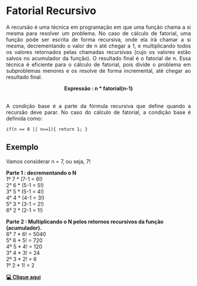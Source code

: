 #  Fatorial Recursivo

<p align="justify">
 A recursão é uma técnica em programação em que uma função chama a si mesma para resolver um problema. No caso de cálculo de fatorial, uma função pode ser escrita de forma recursiva, onde ela irá chamar a si mesma, decrementando o valor de n até chegar a 1, e multiplicando todos os valores retornados pelas chamadas recursivas (cujo os valores estão salvos no acumulador da função). O resultado final é o fatorial de n. Essa técnica é eficiente para o cálculo de fatorial, pois divide o problema em subproblemas menores e os resolve de forma incremental, até chegar ao resultado final.


<div align="center">
<strong>Expressão : n * fatorial(n-1)</strong>
</div><br>
<p align="justify">
A condição base é a parte da fórmula recursiva que define quando a recursão deve parar. No caso do cálculo de fatorial, a condição base é definida como:

<code>if(n == 0 || n==1){
  return 1; 
}
</code>
</p>

<h2>Exemplo</h2>
<p>Vamos considerar n = 7, ou seja, 7!</p>

<strong>Parte 1 : decrementando o N</strong>
<br>1º 7 * (7-1 = 6!) 
<br>2° 6 * (5-1 = 5!)
<br>3° 5 * (5-1 = 4!)
<br>4° 4 * (4-1 = 3!)
<br>5° 3 * (3-1 = 2!)
<br>6° 2 * (2-1 = 1!)

<strong>Parte 2 : Multiplicando o N pelos retornos recursivos da função (acumulador).</strong>
<br>6° 7 * 6! = 5040
<br>5° 6 * 5! = 720 
<br>4º 5 * 4! = 120
<br>3° 4 * 3! = 24
<br>2º 3 * 2! = 6
<br>1º 2 * 1! = 2


 **<a href="#">💻 Clique aqui</a>**




</p>
